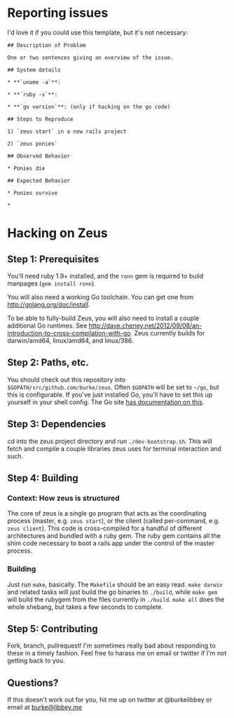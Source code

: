 # Reporting issues

I'd love it if you could use this template, but it's not necessary:

```
## Description of Problem

One or two sentences giving an overview of the issue.

## System details

* **`uname -a`**: 

* **`ruby -v`**: 

* **`go version`**: (only if hacking on the go code)

## Steps to Reproduce

1) `zeus start` in a new rails project

2) `zeus ponies`

## Observed Behavior

* Ponies die

## Expected Behavior

* Ponies survive

* 
```

# Hacking on Zeus

## Step 1: Prerequisites

You'll need ruby 1.9+ installed, and the `ronn` gem is required to build manpages (`gem install ronn`).

You will also need a working Go toolchain. You can get one from http://golang.org/doc/install.

To be able to fully-build Zeus, you will also need to install a couple additional Go runtimes. See http://dave.cheney.net/2012/09/08/an-introduction-to-cross-compilation-with-go. Zeus currently builds for darwin/amd64, linux/amd64, and linux/386.

## Step 2: Paths, etc.

You should check out this repository into `$GOPATH/src/github.com/burke/zeus`. Often `$GOPATH` will be set to `~/go`, but this is configurable. If you've just installed Go, you'll have to set this up yourself in your shell config. The Go site [has documentation on this](http://golang.org/doc/code.html).

## Step 3: Dependencies

cd into the zeus project directory and run `./dev-bootstrap.sh`. This will fetch and compile a couple libraries zeus uses for terminal interaction and such.

## Step 4: Building

### Context: How zeus is structured

The core of zeus is a single go program that acts as the coordinating process (master, e.g. `zeus start`), or the client (called per-command, e.g. `zeus client`). This code is cross-compiled for a handful of different architectures and bundled with a ruby gem. The ruby gem contains all the shim code necessary to boot a rails app under the control of the master process.

### Building

Just run `make`, basically. The `Makefile` should be an easy read. `make darwin` and related tasks will just build the go binaries to `./build`, while `make gem` will build the rubygem from the files currently in `./build`. `make all` does the whole shebang, but takes a few seconds to complete.

## Step 5: Contributing

Fork, branch, pullrequest! I'm sometimes really bad about responding to these in a timely fashion. Feel free to harass me on email or twitter if I'm not getting back to you.

## Questions?

If this doesn't work out for you, hit me up on twitter at @burkelibbey or email at burke@libbey.me


